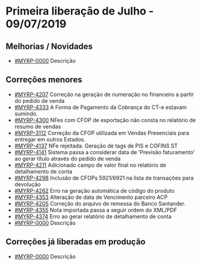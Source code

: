 # Primeira liberação de Julho - 09/07/2019

## Melhorias / Novidades
* [#MYRP-0000](https://devmyrp.atlassian.net/browse/MYRP-0000) Descrição


## Correções menores
* [#MYRP-4207](https://devmyrp.atlassian.net/browse/MYRP-4207) Correção na geração de numeração no financeiro a partir do pedido de venda
* [#MYRP-4333](https://devmyrp.atlassian.net/browse/MYRP-4333) A Forma de Pagamento da Cobrança do CT-e estavam sumindo.
* [#MYRP-4300](https://devmyrp.atlassian.net/browse/MYRP-4300) NFes com CFOP de exportação não consta no relatório de resumo de vendas
* [#MYRP-3112](https://devmyrp.atlassian.net/browse/MYRP-3112) Correção da CFOP utilizada em Vendas Presenciais para entregar em outros Estados.
* [#MYRP-4137](https://devmyrp.atlassian.net/browse/MYRP-4137) NFe rejeitada. Geração de tags de PIS e COFINS ST
* [#MYRP-4141](https://devmyrp.atlassian.net/browse/MYRP-4141) Sistema passa a considerar data de 'Previsão faturamento' ao gerar título através do pedido de venda
* [#MYRP-4211](https://devmyrp.atlassian.net/browse/MYRP-4211) Adicionado campo de valor final no relatório  de detalhamento de conta
* [#MYRP-4298](https://devmyrp.atlassian.net/browse/MYRP-4298) Inclusão de CFOPs 5921/6921 na lista de transações para devolução
* [#MYRP-4262](https://devmyrp.atlassian.net/browse/MYRP-4262) Erro na geração automática de código do produto
* [#MYRP-4353](https://devmyrp.atlassian.net/browse/MYRP-4353) Alteração de data de Vencimento parceiro ACP
* [#MYRP-4205](https://devmyrp.atlassian.net/browse/MYRP-4205) Correção do arquivo de remessa do Banco Santander.
* [#MYRP-4355](https://devmyrp.atlassian.net/browse/MYRP-4355) Nota importada passa a seguir ordem do XML/PDF
* [#MYRP-4374](https://devmyrp.atlassian.net/browse/MYRP-4374) Erro ao gerar relatório de detalhamento de conta
* [#MYRP-0000](https://devmyrp.atlassian.net/browse/MYRP-0000) Descrição


## Correções já liberadas em produção
* [#MYRP-0000](https://devmyrp.atlassian.net/browse/MYRP-0000) Descrição


